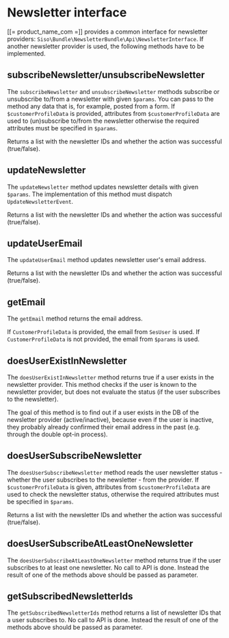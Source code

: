 # Newsletter interface

[[= product_name_com =]] provides a common interface for newsletter providers: `Siso\Bundle\NewsletterBundle\Api\NewsletterInterface`. If another newsletter provider is used, the following methods have to be implemented.

## subscribeNewsletter/unsubscribeNewsletter

The `subscribeNewsletter` and `unsubscribeNewsletter` methods subscribe or unsubscribe to/from a newsletter with given `$params`.
You can pass to the method any data that is, for example, posted from a form.
If `$customerProfileData` is provided, attributes from `$customerProfileData` are used to (un)subscribe to/from the newsletter
otherwise the required attributes must be specified in `$params`.

Returns a list with the newsletter IDs and whether the action was successful (true/false).

## updateNewsletter

The `updateNewsletter` method updates newsletter details with given `$params`.
The implementation of this method must dispatch `UpdateNewsletterEvent`.

Returns a list with the newsletter IDs and whether the action was successful (true/false).

## updateUserEmail

The `updateUserEmail` method updates newsletter user's email address.

Returns a list with the newsletter IDs and whether the action was successful (true/false).

## getEmail

The `getEmail` method returns the email address.

If `CustomerProfileData` is provided, the email from `SesUser` is used.
If `CustomerProfileData` is not provided, the email from `$params` is used.

## doesUserExistInNewsletter

The `doesUserExistInNewsletter` method returns true if a user exists in the newsletter provider.
This method checks if the user is known to the newsletter provider, but does not evaluate the status
(if the user subscribes to the newsletter).

The goal of this method is to find out if a user exists in the DB of the newsletter provider (active/inactive),
because even if the user is inactive, they probably already confirmed their email address in the past
(e.g. through the double opt-in process).

## doesUserSubscribeNewsletter

The `doesUserSubscribeNewsletter` method reads the user newsletter status - whether the user subscribes to the newsletter - from the provider.
If `$customerProfileData` is given, attributes from `$customerProfileData` are used to check the newsletter status,
otherwise the required attributes must be specified in `$params`.

Returns a list with the newsletter IDs and whether the action was successful (true/false).

## doesUserSubscribeAtLeastOneNewsletter

The `doesUserSubscribeAtLeastOneNewsletter` method returns true if the user subscribes to at least one newsletter.
No call to API is done. Instead the result of one of the methods above should be passed as parameter.

## getSubscribedNewsletterIds

The `getSubscribedNewsletterIds` method returns a list of newsletter IDs that a user subscribes to.
No call to API is done. Instead the result of one of the methods above should be passed as parameter.
